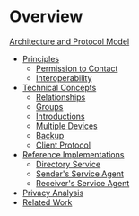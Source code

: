# Overview

[Architecture and Protocol Model](architecture-overview.md)
- [Principles]()
	- [Permission to Contact](principles-permission.md)
	- [Interoperability](interoperability.md)
- [Technical Concepts]()
	- [Relationships](relationships.md)
	- [Groups](groups.md)
	- [Introductions]()
	- [Multiple Devices]()
	- [Backup]()
	- [Client Protocol](client-protocol.md)
- [Reference Implementations](reference-implementations.md)
	- [Directory Service](reference/directory-service.md)
	- [Sender's Service Agent](reference/sending-service.md)
	- [Receiver's Service Agent](reference/receiving-service.md)
- [Privacy Analysis]()
- [Related Work](related-work.md)